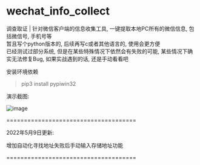 # wechat_info_collect
调查取证 | 针对微信客户端的信息收集工具, 一键提取本地PC所有的微信信息, 包括微信号, 手机号等  
暂且写个python版本的, 后续再写c或者其他语言的, 使用会更方便    
已经测试过部分系统, 但是在某些特殊情况下依然会有失败的可能, 某些情况下确实无法修复Bug, 如果实战遇到的话, 还是手动看看吧  


安装环境依赖
>pip3 install pypiwin32  
  
演示截图:  

![image](https://user-images.githubusercontent.com/19652329/166911062-16285e3d-e7c1-45a8-af37-33cab373c2f9.png)  

=====================================  

2022年5月9日更新:  

增加自动化寻找地址失败后手动输入存储地址功能  

=====================================  
